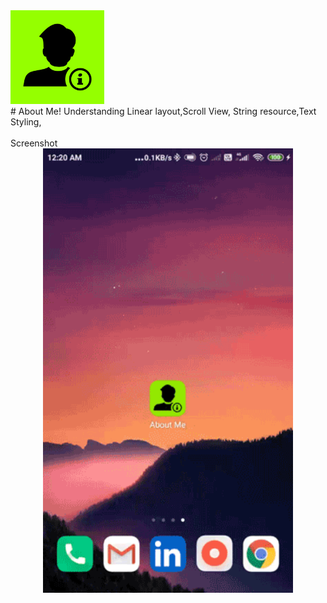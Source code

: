 <div><img src="/screenshots/ic_launcher-playstore.png" width="150px"</img></div>
# About Me!
Understanding Linear layout,Scroll View, String resource,Text Styling,<br><br>
Screenshot
<div align="center">
    <img src="/screenshots/shot1.gif" width="400px"</img>
</div>